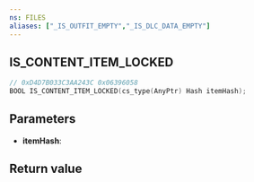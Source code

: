 ```yaml
---
ns: FILES
aliases: ["_IS_OUTFIT_EMPTY","_IS_DLC_DATA_EMPTY"]
---
```

## IS_CONTENT_ITEM_LOCKED

```c
// 0xD4D7B033C3AA243C 0x06396058
BOOL IS_CONTENT_ITEM_LOCKED(cs_type(AnyPtr) Hash itemHash);
```

## Parameters
* **itemHash**: 

## Return value
